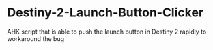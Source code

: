 # Destiny-2-Launch-Button-Clicker
AHK script that is able to push the launch button in Destiny 2 rapidly to workaround the bug
